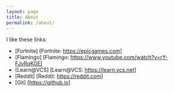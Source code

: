 ```yaml
---
layout: page
title: About
permalink: /about/
---
```


I like these links:

* [Fortnite] [Fortnite: https://epicgames.com]
* [Flamingo] [Flamingo: https://www.youtube.com/watch?v=rY-FJvRqK0E]
* [Learn@VCS] [Learn@VCS: https://learn.vcs.net]
* [Reddit] [Reddit: https://reddit.com]
* [Git] [https://github.io]
